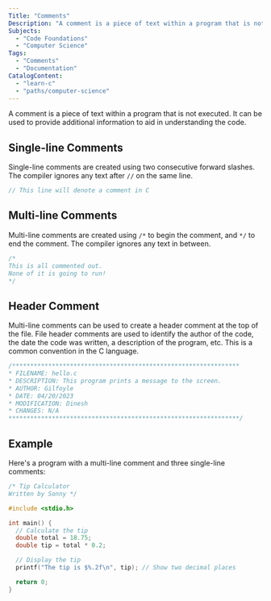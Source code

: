 ```yaml
---
Title: "Comments"
Description: "A comment is a piece of text within a program that is not executed. It can be used to provide additional information to aid in understanding the code. Single-line comments are created using two consecutive forward slashes. The compiler ignores any text after // on the same line. c // This line will denote a comment in C  Multi-line comments are created using / to begin the comment, and / to end the comment. The compiler ignores any text in between. c"
Subjects:
  - "Code Foundations"
  - "Computer Science"
Tags:
  - "Comments"
  - "Documentation"
CatalogContent:
  - "learn-c"
  - "paths/computer-science"
---
```


A comment is a piece of text within a program that is not executed. It can be used to provide additional information to aid in understanding the code.

## Single-line Comments

Single-line comments are created using two consecutive forward slashes. The compiler ignores any text after `//` on the same line.

```c
// This line will denote a comment in C
```

## Multi-line Comments

Multi-line comments are created using `/*` to begin the comment, and `*/` to end the comment. The compiler ignores any text in between.

```c
/*
This is all commented out.
None of it is going to run!
*/
```

## Header Comment

Multi-line comments can be used to create a header comment at the top of the file. File header comments are used to identify the author of the code, the date the code was written, a description of the program, etc. This is a common convention in the C language.

```c
/***************************************************************
* FILENAME: hello.c
* DESCRIPTION: This program prints a message to the screen.
* AUTHOR: Gilfoyle
* DATE: 04/20/2023
* MODIFICATION: Dinesh
* CHANGES: N/A
****************************************************************/
```

## Example

Here's a program with a multi-line comment and three single-line comments:

```c
/* Tip Calculator
Written by Sonny */

#include <stdio.h>

int main() {
  // Calculate the tip
  double total = 18.75;
  double tip = total * 0.2;

  // Display the tip
  printf("The tip is $%.2f\n", tip); // Show two decimal places

  return 0;
}
```
